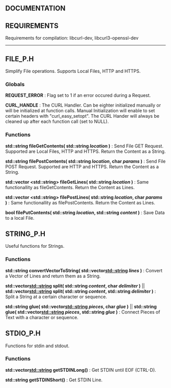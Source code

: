 DOCUMENTATION
---

## REQUIREMENTS

Requirements for compilation: libcurl-dev, libcurl3-openssl-dev

---------------------------------------------------------------

## FILE_P.H

Simplify File operations. Supports Local Files, HTTP and HTTPS.

### Globals

**REQUEST_ERROR** : Flag set to 1 if an error occured during a Request.

**CURL_HANDLE** : The CURL Handler. Can be eighter initialized manually or will be initialized at function calls. Manual Initialization will enable to set certain headers with "curl_easy_setopt". The CURL Hander will always be cleaned up after each function call (set to NULL).

### Functions

**std::string fileGetContents( std::string *location* )** : Send File GET Request. Supported are Local Files, HTTP and HTTPS. Return the Content as a String.

**std::string filePostContents( std::string *location*, char *params* )** : Send File POST Request. Supported are HTTP and HTTPS. Return the Content as a String.

**std::vector &lt;std::string&gt; fileGetLines( std::string *location* )** : Same 
functionallity 
as fileGetContents. Return the Content as Lines.

**std::vector &lt;std::string&gt; filePostLines( std::string *location*, char *params*  
)** : 
Same functionallity as filePostContents. Return the Content as Lines.

**bool filePutContents( std::string *location*, std::string *content* )** : Save Data to a local File.

## STRING_P.H

Useful functions for Strings.

### Functions

**std::string convertVectorToString( std::vector<std::string> *lines* )** : Convert a Vector of Lines and return them as a String.

**std::vector<std::string> split( std::string *content*, char *delimiter* )** || 
**std::vector<std::string> split( std::string *content*, std::string *delimiter* )** : Split a String at a certain character or sequence.

**std::string glue( std::vector<std::string> *pieces*, char *glue* )** || 
**std::string glue( std::vector<std::string> *pieces*, std::string *glue* )** : Connect Pieces of Text with a character or sequence.

## STDIO_P.H

Functions for stdin and stdout.

### Functions

**std::vector<std::string> getSTDINLong()** : Get STDIN until EOF (CTRL-D).

**std::string getSTDINShort()** : Get STDIN Line.

